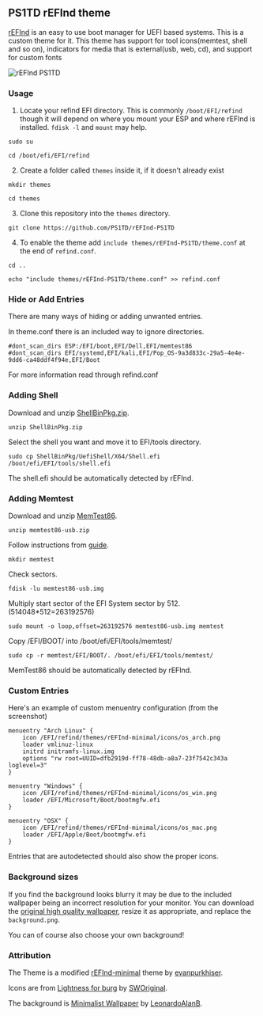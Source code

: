 ## PS1TD rEFInd theme

[rEFInd](http://www.rodsbooks.com/refind/) is an easy to use boot manager for UEFI
based systems. This is a custom theme for it.
This theme has support for tool icons(memtest, shell and so on),
indicators for media that is external(usb, web, cd),
and support for custom fonts

![rEFInd PS1TD](http://i.imgur.com/3bMG6U7.png)

### Usage

1.  Locate your refind EFI directory. This is commonly `/boot/EFI/refind`
    though it will depend on where you mount your ESP and where rEFInd is
    installed. `fdisk -l` and `mount` may help.

```
sudo su
```

```
cd /boot/efi/EFI/refind
```

2.  Create a folder called `themes` inside it, if it doesn't already exist

```
mkdir themes
```

```
cd themes
```

3.  Clone this repository into the `themes` directory.

```
git clone https://github.com/PS1TD/rEFInd-PS1TD
```

4.  To enable the theme add `include themes/rEFInd-PS1TD/theme.conf` at the end of
    `refind.conf`.

```
cd ..
```

```
echo "include themes/rEFInd-PS1TD/theme.conf" >> refind.conf
```

### Hide or Add Entries

There are many ways of hiding or adding unwanted entries.

In theme.conf there is an included way to ignore directories.

```
#dont_scan_dirs ESP:/EFI/boot,EFI/Dell,EFI/memtest86
#dont_scan_dirs EFI/systemd,EFI/kali,EFI/Pop_OS-9a3d833c-29a5-4e4e-9dd6-ca48ddf4f94e,EFI/Boot
```

For more information read through refind.conf

### Adding Shell

Download and unzip [ShellBinPkg.zip](https://github.com/tianocore/edk2/releases/download/edk2-stable201911/ShellBinPkg.zip).

```
unzip ShellBinPkg.zip
```

Select the shell you want and move it to EFI/tools directory.

```cp ShellBinPkg/UefiShell/X64/Shell.efi /boot/efi/EFI/tools/shell.efi
sudo cp ShellBinPkg/UefiShell/X64/Shell.efi /boot/efi/EFI/tools/shell.efi
```

The shell.efi should be automatically detected by rEFInd.

### Adding Memtest

Download and unzip [MemTest86](https://www.memtest86.com/download.htm).

```
unzip memtest86-usb.zip
```

Follow instructions from [guide](https://www.memtest86.com/tech_configuring-grub.html).

```
mkdir memtest
```

Check sectors.

```
fdisk -lu memtest86-usb.img
```

Multiply start sector of the EFI System sector by 512. (514048\*512=263192576)

```
sudo mount -o loop,offset=263192576 memtest86-usb.img memtest
```

Copy /EFI/BOOT/ into /boot/efi/EFI/tools/memtest/

```
sudo cp -r memtest/EFI/BOOT/. /boot/efi/EFI/tools/memtest/
```

MemTest86 should be automatically detected by rEFInd.

### Custom Entries

Here's an example of custom menuentry configuration (from the screenshot)

```nginx
menuentry "Arch Linux" {
	icon /EFI/refind/themes/rEFInd-minimal/icons/os_arch.png
	loader vmlinuz-linux
	initrd initramfs-linux.img
	options "rw root=UUID=dfb2919d-ff78-48db-a8a7-23f7542c343a loglevel=3"
}

menuentry "Windows" {
	icon /EFI/refind/themes/rEFInd-minimal/icons/os_win.png
	loader /EFI/Microsoft/Boot/bootmgfw.efi
}

menuentry "OSX" {
	icon /EFI/refind/themes/rEFInd-minimal/icons/os_mac.png
	loader /EFI/Apple/Boot/bootmgfw.efi
}
```

Entries that are autodetected should also show the proper icons.

### Background sizes

If you find the background looks blurry it may be due to the included wallpaper
being an incorrect resolution for your monitor. You can download the [original
high quality wallpaper][wallpaper], resize it as appropriate, and replace the
`background.png`.

You can of course also choose your own background!

### Attribution

The Theme is a modified [rEFInd-minimal][refind-minimal] theme by [evanpurkhiser][refind-minimal-author].

Icons are from [Lightness for burg][icons] by [SWOriginal][icon-author].

The background is [Minimalist Wallpaper][wallpaper] by
[LeonardoAIanB][wallpaper-author].

[refind-minimal]: https://github.com/evanpurkhiser/rEFInd-minimal
[refind-minimal-author]: https://github.com/evanpurkhiser
[icons]: http://sworiginal.deviantart.com/art/Lightness-for-burg-181461810
[icon-author]: http://sworiginal.deviantart.com/
[wallpaper]: http://leonardoalanb.deviantart.com/art/Minimalist-wallpaper-295519786
[wallpaper-author]: http://leonardoalanb.deviantart.com/
